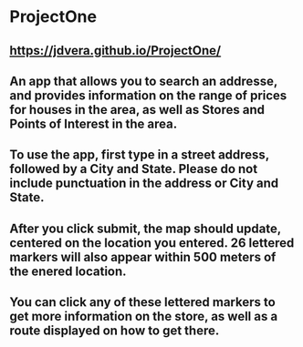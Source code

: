 # ProjectOne

## https://jdvera.github.io/ProjectOne/

## An app that allows you to search an addresse, and provides information on the range of prices for houses in the area, as well as Stores and Points of Interest in the area.

##  To use the app, first type in a street address, followed by a City and State.  Please do not include punctuation in the address or City and State.

##  After you click submit, the map should update, centered on the location you entered.  26 lettered markers will also appear within 500 meters of the enered location.

##  You can click any of these lettered markers to get more information on the store, as well as a route displayed on how to get there.
